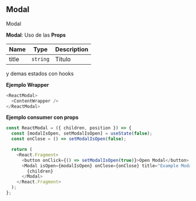 <a name="modal"></a>

## Modal

Modal

**Modal**: Uso de las **Props**

| Name  | Type                | Description |
| ----- | ------------------- | ----------- |
| title | <code>string</code> | Titulo      |

y demas estados con hooks

**Ejemplo Wrapper**

```javascript
<ReactModal>
  <ContentWrapper />
</ReactModal>
```

**Ejemplo consumer con props**

```javascript
const ReactModal = ({ children, position }) => {
  const [modalIsOpen, setModalIsOpen] = useState(false);
  const onClose = () => setModalIsOpen(false);

  return (
    <React.Fragment>
      <button onClick={() => setModalIsOpen(true)}>Open Modal</button>
      <Modal isOpen={modalIsOpen} onClose={onClose} title="Example Modal">
        {children}
      </Modal>
    </React.Fragment>
  );
};
```
